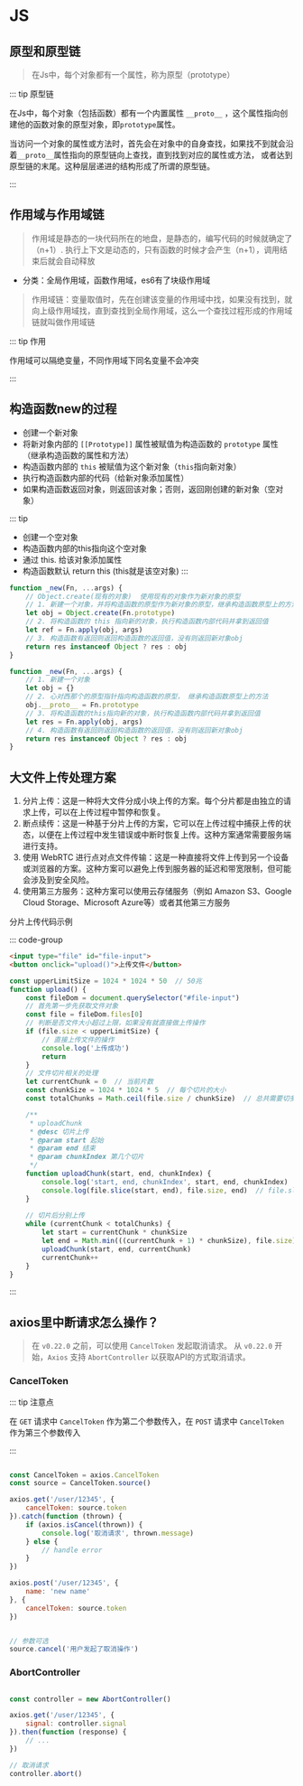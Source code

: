 # JS

## 原型和原型链
> 在Js中，每个对象都有一个属性，称为原型（prototype）

::: tip 原型链

在Js中，每个对象（包括函数）都有一个内置属性 `__proto__` ，这个属性指向创建他的函数对象的原型对象，即`prototype`属性。

当访问一个对象的属性或方法时，首先会在对象中的自身查找，如果找不到就会沿着`__proto__`属性指向的原型链向上查找，直到找到对应的属性或方法，
或者达到原型链的末尾。这种层层递进的结构形成了所谓的原型链。

:::

## 作用域与作用域链
> 作用域是静态的一块代码所在的地盘，是静态的，编写代码的时候就确定了（n+1）. 执行上下文是动态的，只有函数的时候才会产生（n+1），调用结束后就会自动释放

+ 分类：全局作用域，函数作用域，es6有了块级作用域

> 作用域链：变量取值时，先在创建该变量的作用域中找，如果没有找到，就向上级作用域找，直到查找到全局作用域，这么一个查找过程形成的作用域链就叫做作用域链

::: tip 作用

作用域可以隔绝变量，不同作用域下同名变量不会冲突

:::

## 构造函数new的过程
+ 创建一个新对象
+ 将新对象内部的 `[[Prototype]]` 属性被赋值为构造函数的 `prototype` 属性（继承构造函数的属性和方法）
+ 构造函数内部的 `this` 被赋值为这个新对象（`this`指向新对象）
+ 执行构造函数内部的代码（给新对象添加属性）
+ 如果构造函数返回对象，则返回该对象；否则，返回刚创建的新对象（空对象）

::: tip
+ 创建一个空对象
+ 构造函数内部的this指向这个空对象
+ 通过 this. 给该对象添加属性
+ 构造函数默认 return this (this就是该空对象)
:::

```js
function _new(Fn, ...args) {
    // Object.create(现有的对象)  使用现有的对象作为新对象的原型
    // 1. 新建一个对象，并将构造函数的原型作为新对象的原型，继承构造函数原型上的方法
    let obj = Object.create(Fn.prototype)
    // 2. 将构造函数的 this 指向新的对象，执行构造函数内部代码并拿到返回值
    let ref = Fn.apply(obj, args)
    // 3. 构造函数有返回则返回构造函数的返回值，没有则返回新对象obj
    return res instanceof Object ? res : obj
}
```

```js
function _new(Fn, ...args) {
    // 1. 新建一个对象
    let obj = {}
    // 2. 心对西那个的原型指针指向构造函数的原型， 继承构造函数原型上的方法
    obj.__proto__ = Fn.prototype
    // 3. 将构造函数的this指向新的对象，执行构造函数内部代码并拿到返回值
    let res = Fn.apply(obj, args)
    // 4. 构造函数有返回则返回构造函数的返回值，没有则返回新对象obj
    return res instanceof Object ? res : obj
}
```

## 大文件上传处理方案
1. 分片上传：这是一种将大文件分成小块上传的方案。每个分片都是由独立的请求上传，可以在上传过程中暂停和恢复。
2. 断点续传：这是一种基于分片上传的方案，它可以在上传过程中捕获上传的状态，以便在上传过程中发生错误或中断时恢复上传。这种方案通常需要服务端进行支持。
3. 使用 WebRTC 进行点对点文件传输：这是一种直接将文件上传到另一个设备或浏览器的方案。这种方案可以避免上传到服务器的延迟和带宽限制，但可能会涉及到安全风险。
4. 使用第三方服务：这种方案可以使用云存储服务（例如 Amazon S3、Google Cloud Storage、Microsoft Azure等）或者其他第三方服务

分片上传代码示例

::: code-group

```html
<input type="file" id="file-input">
<button onclick="upload()">上传文件</button>
```

```js
const upperLimitSize = 1024 * 1024 * 50  // 50兆
function upload() {
    const fileDom = document.querySelector("#file-input")
    // 首先第一步先获取文件对象
    const file = fileDom.files[0]
    // 判断是否文件大小超过上限，如果没有就直接做上传操作
    if (file.size < upperLimitSize) {
        // 直接上传文件的操作
        console.log('上传成功')
        return
    }
    // 文件切片相关的处理
    let currentChunk = 0  // 当前片数
    const chunkSize = 1024 * 1024 * 5  // 每个切片的大小
    const totalChunks = Math.ceil(file.size / chunkSize)  // 总共需要切多少片

    /**
     * uploadChunk
     * @desc 切片上传
     * @param start 起始
     * @param end 结束
     * @param chunkIndex 第几个切片
     */
    function uploadChunk(start, end, chunkIndex) {
        console.log('start, end, chunkIndex', start, end, chunkIndex)
        console.log(file.slice(start, end), file.size, end)  // file.slice(start, end) 这是每次需要上传的片段
    }
    
    // 切片后分别上传
    while (currentChunk < totalChunks) {
        let start = currentChunk * chunkSize
        let end = Math.min(((currentChunk + 1) * chunkSize), file.size)
        uploadChunk(start, end, currentChunk)
        currentChunk++
    }
}
```

:::


## axios里中断请求怎么操作？
> 在 `v0.22.0` 之前，可以使用 `CancelToken` 发起取消请求。
> 从 `v0.22.0` 开始，`Axios` 支持 `AbortController` 以获取API的方式取消请求。

### CancelToken

::: tip 注意点

在 `GET` 请求中 `CancelToken` 作为第二个参数传入，在 `POST` 请求中 `CancelToken` 作为第三个参数传入

:::

```js

const CancelToken = axios.CancelToken
const source = CancelToken.source()

axios.get('/user/12345', {
    cancelToken: source.token
}).catch(function (thrown) {
    if (axios.isCancel(thrown)) {
        console.log('取消请求', thrown.message)
    } else {
        // handle error
    }
})

axios.post('/user/12345', {
    name: 'new name'
}, {
    cancelToken: source.token
})


// 参数可选
source.cancel('用户发起了取消操作')

```

### AbortController
```js

const controller = new AbortController()

axios.get('/user/12345', {
    signal: controller.signal
}).then(function (response) {
    // ...
})

// 取消请求
controller.abort()

```



















